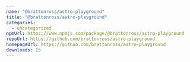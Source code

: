 ```yaml
---
name: "@brattonross/astro-playground"
title: "@brattonross/astro-playground"
categories:
  - uncategorized
npmUrl: https://www.npmjs.com/package/@brattonross/astro-playground
repoUrl: https://github.com/brattonross/astro-playground
homepageUrl: https://github.com/brattonross/astro-playground
downloads: 15
---
```

